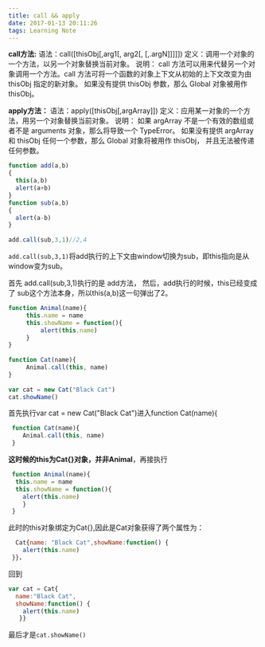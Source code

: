 ```yaml
---
title: call && apply
date: 2017-01-13 20:11:26
tags: Learning Note
---
```


**call方法:** 
语法：call([thisObj[,arg1[, arg2[,   [,.argN]]]]]) 
定义：调用一个对象的一个方法，以另一个对象替换当前对象。 
说明： 
call 方法可以用来代替另一个对象调用一个方法。call 方法可将一个函数的对象上下文从初始的上下文改变为由 thisObj 指定的新对象。 
如果没有提供 thisObj 参数，那么 Global 对象被用作 thisObj。 

**apply方法：** 
语法：apply([thisObj[,argArray]]) 
定义：应用某一对象的一个方法，用另一个对象替换当前对象。 
说明： 
如果 argArray 不是一个有效的数组或者不是 arguments 对象，那么将导致一个 TypeError。 
如果没有提供 argArray 和 thisObj 任何一个参数，那么 Global 对象将被用作 thisObj， 并且无法被传递任何参数。

```javascript
function add(a,b)  
{  
  this(a,b)
  alert(a+b) 
}  
function sub(a,b)  
{  
  alert(a-b) 
}  
  
add.call(sub,3,1)//2,4
```

`add.call(sub,3,1)`将add执行的上下文由window切换为sub，即this指向是从window变为sub。

首先 add.call(sub,3,1)执行的是 add方法， 然后，add执行的时候，this已经变成了 sub这个方法本身，所以this(a,b)这一句弹出了2。

```javascript
function Animal(name){    
     this.name = name
     this.showName = function(){    
         alert(this.name)
     }    
}    
   
function Cat(name){  
     Animal.call(this, name)
}    
   
var cat = new Cat("Black Cat")
cat.showName()
```

首先执行var cat = new Cat("Black Cat")进入function Cat(name){  

```javascript
 function Cat(name){
 	Animal.call(this, name)
 }
```


**这时候的this为Cat{}对象，并非Animal**，再接执行   

```javascript
 function Animal(name){ 
  this.name = name  
  this.showName = function(){    
    alert(this.name)   
 	}    
 }
```


此时的this对象绑定为Cat{},因此是Cat对象获得了两个属性为：

```javascript
  Cat{name: "Black Cat",showName:function() {      
    alert(this.name)    
 }}，
```

回到

```javascript
var cat = Cat{
  name:"Black Cat",
  showName:function() {    
    alert(this.name)
   }}
```

 最后才是`cat.showName()`